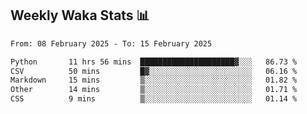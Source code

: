 ## Weekly Waka Stats 📊
<!--START_SECTION:waka-->

```txt
From: 08 February 2025 - To: 15 February 2025

Python       11 hrs 56 mins  █████████████████████▓░░░   86.73 %
CSV          50 mins         █▓░░░░░░░░░░░░░░░░░░░░░░░   06.16 %
Markdown     15 mins         ▒░░░░░░░░░░░░░░░░░░░░░░░░   01.82 %
Other        14 mins         ▒░░░░░░░░░░░░░░░░░░░░░░░░   01.71 %
CSS          9 mins          ▒░░░░░░░░░░░░░░░░░░░░░░░░   01.14 %
```

<!--END_SECTION:waka-->

<!--

Here are some ideas to get you started:

- 🔭 I’m currently working on (way to add branches committed on)
- 🌱 I’m currently learning Web Frameworks and Machine Learning! (Lisp, JS (react & angular), Python, and __)
- 💬 Ask me about ...
- 📫 How to reach me: 
- 😄 Pronouns: He/Him/His
- ⚡ Fun fact: ...

that-recsys-lab
-->
